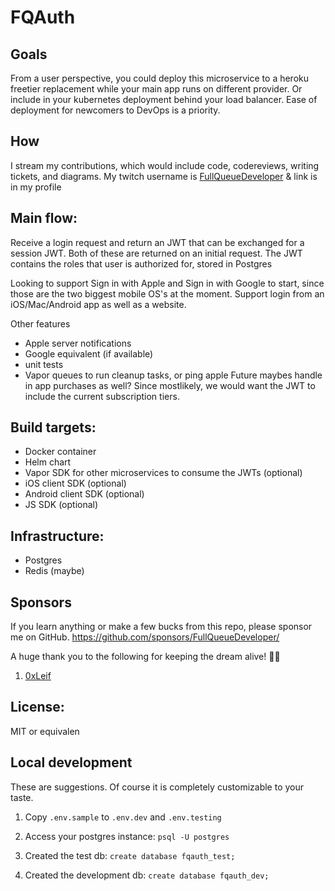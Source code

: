 # FQAuth

## Goals
From a user perspective, you could deploy this microservice to a heroku freetier replacement while your main app runs on different provider. Or include in your kubernetes deployment behind your load balancer. Ease of deployment for newcomers to DevOps is a priority.

## How
I stream my contributions, which would include code, codereviews, writing tickets, and diagrams. My twitch username is [FullQueueDeveloper](https://twitch.tv/FullQueueDeveloper) & link is in my profile

## Main flow:
Receive a login request and return an JWT that can be exchanged for a session JWT. Both of these are returned on an initial request. The JWT contains the roles that user is authorized for, stored in Postgres

Looking to support Sign in with Apple and Sign in with Google to start, since those are the two biggest mobile OS's at the moment. Support login from an iOS/Mac/Android app as well as a website.

Other features
- Apple server notifications
- Google equivalent (if available)
- unit tests
- Vapor queues to run cleanup tasks, or ping apple
Future maybes handle in app purchases as well? Since mostlikely, we would want the JWT to include the current subscription tiers.

## Build targets:
- Docker container
- Helm chart
- Vapor SDK for other microservices to consume the JWTs (optional)
- iOS client SDK (optional)
- Android client SDK (optional)
- JS SDK (optional)

## Infrastructure:
- Postgres
- Redis (maybe)

## Sponsors

If you learn anything or make a few bucks from this repo, please sponsor me on GitHub. https://github.com/sponsors/FullQueueDeveloper/

A huge thank you to the following for keeping the dream alive! 💜🗽

1. [0xLeif](https://github.com/0xLeif)


## License:
MIT or equivalen

## Local development

These are suggestions. Of course it is completely customizable to your taste.

1. Copy `.env.sample` to `.env.dev` and `.env.testing`

2. Access your postgres instance: `psql -U postgres`

3. Created the test db: `create database fqauth_test;`

4. Created the development db: `create database fqauth_dev;`

